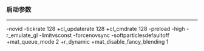### 启动参数
---
-novid -tickrate 128 +cl_updaterate 128 +cl_cmdrate 128 -preload -high -r_emulate_gl -limitvsconst -forcenovsync -softparticlesdefaultoff +mat_queue_mode 2 +r_dynamic +mat_disable_fancy_blending 1